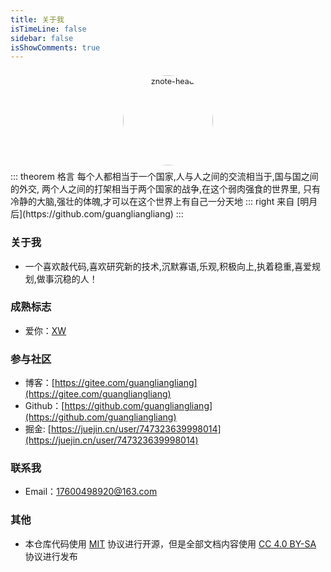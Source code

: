 ```yaml
---
title: 关于我
isTimeLine: false
sidebar: false
isShowComments: true
---
```


<p align="center"><img style="border-radius:50%;pointer-events:none;transform: scale(0.9);" :src="$withBase('/vuepress/head-fish.jpg')" alt="znote-head" width=160></p>
<p align="center" style="margin-top: -15px;">
  <a href="https://gitee.com/guangliangliang" class="zi zi_textbook"></a> 
  <a href="mailto:17600498920@163.com" class="zi zi_envelope"></a> 
  <a href="https://github.com/guangliangliang" class="zi zi_tmGithub"></a>
  <a href="https://twitter.com/guanglianglian1" class="zi zi_tmTwitter"></a>
  <a href="tencent://AddContact/?fromId=45&fromSubId=1&subcmd=all&uin=2718889614&website=www.oicqzone.com" class="zi zi_tmQq"></a>
</p>

<Clock02 style="margin-bottom: -12px"/>
::: theorem 格言
每个人都相当于一个国家,人与人之间的交流相当于,国与国之间的外交,
两个人之间的打架相当于两个国家的战争,在这个弱肉强食的世界里,
只有冷静的大脑,强壮的体魄,才可以在这个世界上有自己一分天地
::: right
来自 [明月后](https://github.com/guangliangliang)
:::

<CanvasNest color="255,0,0" opacity='1'></CanvasNest>

### 关于我

- 一个喜欢敲代码,喜欢研究新的技术,沉默寡语,乐观,积极向上,执着稳重,喜爱规划,做事沉稳的人！

### 成熟标志

- 爱你：[XW](/view/love.html)

### 参与社区

- 博客：[https://gitee.com/guangliangliang](https://gitee.com/guangliangliang)
- Github：[https://github.com/guangliangliang](https://github.com/guangliangliang)
- 掘金: [https://juejin.cn/user/747323639998014](https://juejin.cn/user/747323639998014)

### 联系我

- <i class="zi zi_envelopeBold" zico="黑信封"></i> Email：[17600498920@163.com](mailto:17600498920@163.com)

### 其他

- 本仓库代码使用 [MIT](https://github.com/SigureMo/notev/blob/master/LICENSE) 协议进行开源，但是全部文档内容使用 [CC 4.0 BY-SA](https://creativecommons.org/licenses/by-sa/4.0/) 协议进行发布


<link rel="stylesheet" href="https://ico.z01.com/zico.min.css">

<style lang="stylus" scoped> 

</style>

